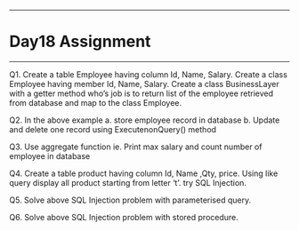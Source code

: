 ***
# Day18 Assignment
***
Q1. Create a table Employee having column  Id, Name, Salary. Create a class Employee having member Id, Name, Salary. Create a class BusinessLayer with a getter method who’s job is to return list of the employee retrieved from database and map to the class Employee.

Q2. In the above example 
a. store employee record in database 
b. Update and delete one record 
using ExecutenonQuery() method

Q3. Use aggregate function ie. Print max salary and count number of employee in database

Q4. Create a table product having column Id, Name ,Qty, price. Using like query display all product starting from letter ‘t’. try SQL Injection.

Q5. Solve above SQL Injection problem with parameterised query.

Q6. Solve above SQL Injection problem with stored procedure.

